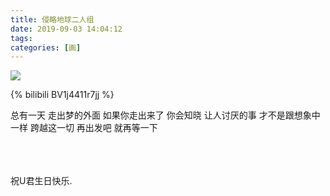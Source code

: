 ```yaml
---
title: 侵略地球二人组
date: 2019-09-03 14:04:12
tags:
categories: [画]
---
```

<a data-fancybox="gallery" href="P066.png"><img src="P066.png"></a>

{% bilibili BV1j4411r7jj %}

总有一天 走出梦的外面
如果你走出来了
你会知晓 让人讨厌的事
才不是跟想象中一样
跨越这一切 再出发吧
就再等一下

<br>
<br>
<br>
祝U君生日快乐.
